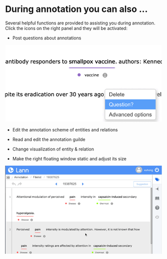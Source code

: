 # During annotation you can also ...

Several helpful functions are provided to assisting you during annotation. Click the icons on the right panel and they will be activated:

- Post questions about annotations


![](../_gif/qa.gif "-gifcontrol-disabled;")


- Edit the annotation scheme of entities and relations

- Read and edit the annotation guilde

- Change visualization of entity & relation

- Make the right floating window static and adjust its size


![](../_gif/Float-static.gif "-gifcontrol-disabled;")





